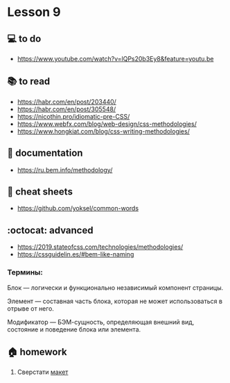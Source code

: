 
# Lesson 9

## :computer: to do
* https://www.youtube.com/watch?v=lQPs20b3Ey8&feature=youtu.be

## :books: to read
* https://habr.com/en/post/203440/
* https://habr.com/en/post/305548/
* https://nicothin.pro/idiomatic-pre-CSS/
* https://www.webfx.com/blog/web-design/css-methodologies/
* https://www.hongkiat.com/blog/css-writing-methodologies/


## :notebook: documentation
* https://ru.bem.info/methodology/


## :pushpin: cheat sheets
* https://github.com/yoksel/common-words


## :octocat: advanced
* https://2019.stateofcss.com/technologies/methodologies/
* https://cssguidelin.es/#bem-like-naming

### Термины:
Блок — логически и функционально независимый компонент страницы.

Элемент — составная часть блока, которая не может использоваться в отрыве от него. 

Модификатор — БЭМ-сущность, определяющая внешний вид, состояние и поведение блока или элемента.

## :house: homework
1. Сверстати [макет](./hm9.psd)

<!-- ## :muscle: practice -->

  
<!-- ## :nerd_face: in addition
